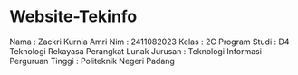 # Website-Tekinfo
Nama             : Zackri Kurnia Amri
Nim              : 2411082023
Kelas            : 2C
Program Studi    : D4 Teknologi Rekayasa Perangkat Lunak
Jurusan          : Teknologi Informasi
Perguruan Tinggi : Politeknik Negeri Padang
